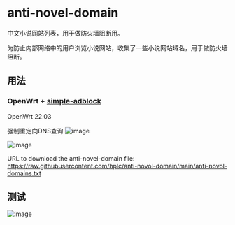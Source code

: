 # anti-novel-domain
中文小说网站列表，用于做防火墙阻断用。

为防止内部网络中的用户浏览小说网站，收集了一些小说网站域名，用于做防火墙阻断。
## 用法
### OpenWrt + [simple-adblock](https://github.com/stangri/openwrt-simple-adblock)
OpenWrt 22.03

强制重定向DNS查询
![image](https://github.com/user-attachments/assets/2fcdce9d-4352-46b7-a8aa-9b2a98ec9cb6)

![image](https://github.com/user-attachments/assets/677b3787-9e71-4834-afc4-c1a94cbd8c37)

URL to download the anti-novel-domain file: https://raw.githubusercontent.com/hplc/anti-novol-domain/main/anti-novol-domains.txt
## 测试
![image](https://github.com/user-attachments/assets/f072e0b9-766e-4132-a221-5ec76550b33c)

